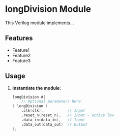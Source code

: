 # longDivision Module

This Verilog module implements...

## Features

* Feature1
* Feature2
* Feature3

## Usage

1. **Instantiate the module:**

   ```verilog
   longDivision #(
       // Optional parameters here 
   ) longDivision (
       .clk(clk),           // Input
       .reset_n(reset_n),   // Input - active low
       .data_in(data_in),   // Input
       .data_out(data_out)  // Output
   );